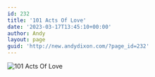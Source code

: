 ```yaml
---
id: 232
title: '101 Acts Of Love'
date: '2023-03-17T13:45:10+00:00'
author: Andy
layout: page
guid: 'http://new.andydixon.com/?page_id=232'
---
```


![101 Acts Of Love](https://i0.wp.com/assets.g8x2.ldn.idrivee2-23.com/posters/101%20Acts%20Of%20Love%2001.jpg?w=1200&ssl=1 "101 Acts Of Love")
